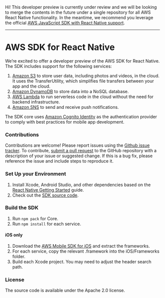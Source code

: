 Hi! This developer preview is currently under review and we will be looking to merge the contents in the future under a single repository for all AWS React Native functionality. In the meantime, we recommend you leverage the official [AWS JavaScript SDK with React Native support](https://github.com/aws/aws-sdk-js).

---

# AWS SDK for React Native

We’re excited to offer a developer preview of the AWS SDK for React Native. The SDK includes support for the following services:

1. [Amazon S3](https://aws.amazon.com/s3/) to store user data, including photos and videos, in the cloud. It uses the TransferUtility, which simplifies file transfers between your app and the cloud.
2. [Amazon DynamoDB](https://aws.amazon.com/dynamodb/) to store data into a NoSQL database.
3. [AWS Lambda](https://aws.amazon.com/lambda/) to run serverless code in the cloud without the need for backend infrastructure.
4. [Amazon SNS](https://aws.amazon.com/sns/) to send and receive push notifications.

The SDK core uses [Amazon Cognito Identity](https://aws.amazon.com/cognito/) as the authentication provider to comply with best practices for mobile app development.

### Contributions
Contributions are welcome! Please report issues using the [Github issue tracker](https://github.com/awslabs/aws-sdk-react-native/issues). To contribute, [submit a pull request](https://github.com/awslabs/aws-sdk-react-native/pulls) to the GitHub repository with a description of your issue or suggested change. If this is a bug fix, please reference the issue and include steps to reproduce it.

### Set Up your Environment

1. Install Xcode, Android Studio, and other dependencies based on the [React Native Getting Started](https://facebook.github.io/react-native/docs/getting-started.html#content) guide.
2. Check out the [SDK source code](https://github.com/awslabs/aws-sdk-react-native).

### Build the SDK
1. Run ```npm pack``` for Core.
2. Run ```npm install``` for each service.

#### iOS only

1. Download the [AWS Mobile SDK for iOS](https://aws.amazon.com/mobile/sdk/) and extract the frameworks.
2. For each service, copy the relevant .framework into the iOS/Frameworks folder.
3. Build each Xcode project. You may need to adjust the header search path.

### License

The source code is available under the Apache 2.0 license.
